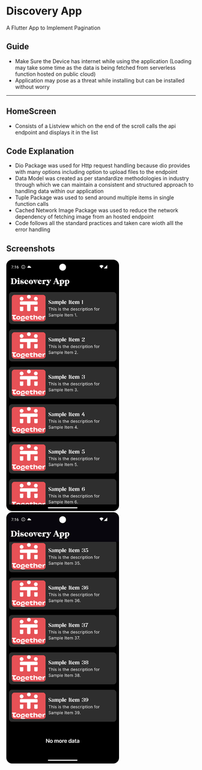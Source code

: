 # Discovery App

A Flutter App to Implement Pagination

## Guide
- Make Sure the Device has internet while using the application (Loading may take some time as the data is being fetched from serverless function hosted on public cloud)
- Application may pose as a threat while installing but can be installed without worry

---

## HomeScreen
  - Consists of a Listview which on the end of the scroll calls the api endpoint and displays it in the list

## Code Explanation
  - Dio Package was used for Http request handling because dio provides with many options including option to upload files to the endpoint
  - Data Model was created as per standardize methodologies in industry through which we can maintain a consistent and structured approach to handling data within our application
  - Tuple Package was used to send around multiple items in single function calls
  - Cached Network Image Package was used to reduce the network dependency of fetching image from an hosted endpoint
  - Code follows all the standard practices and taken care wioth alll the error handling

## Screenshots
<div>
  <img src="https://github.com/Tanujkarteek/Discovery/blob/main/assets/discovery.png" width="300">
  <img src="https://github.com/Tanujkarteek/Discovery/blob/main/assets/nomore.png" width="300">
</div>
